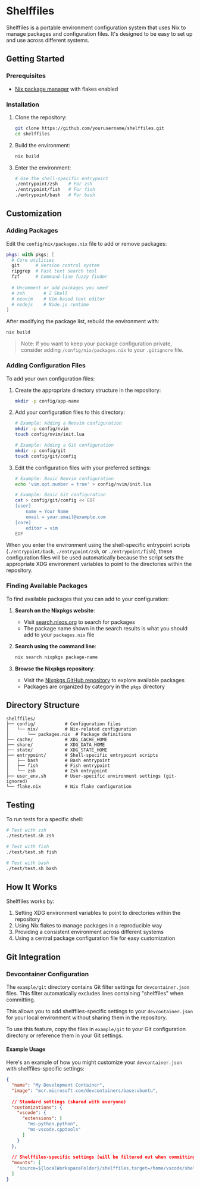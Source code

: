 # Shelffiles

Shelffiles is a portable environment configuration system that uses Nix to manage packages and configuration files. It's designed to be easy to set up and use across different systems.

## Getting Started

### Prerequisites

- [Nix package manager](https://nixos.org/download.html) with flakes enabled

### Installation

1. Clone the repository:
   ```bash
   git clone https://github.com/yourusername/shelffiles.git
   cd shelffiles
   ```

2. Build the environment:
   ```bash
   nix build
   ```

3. Enter the environment:
   ```bash
   # Use the shell-specific entrypoint
   ./entrypoint/zsh    # For zsh
   ./entrypoint/fish   # For fish
   ./entrypoint/bash   # For bash
   ```

## Customization

### Adding Packages

Edit the `config/nix/packages.nix` file to add or remove packages:

```nix
pkgs: with pkgs; [
  # Core utilities
  git      # Version control system
  ripgrep  # Fast text search tool
  fzf      # Command-line fuzzy finder
  
  # Uncomment or add packages you need
  # zsh       # Z Shell
  # neovim    # Vim-based text editor
  # nodejs    # Node.js runtime
]
```

After modifying the package list, rebuild the environment with:

```bash
nix build
```

> Note: If you want to keep your package configuration private, consider adding `/config/nix/packages.nix` to your `.gitignore` file.

### Adding Configuration Files

To add your own configuration files:

1. Create the appropriate directory structure in the repository:
   ```bash
   mkdir -p config/app-name
   ```

2. Add your configuration files to this directory:
   ```bash
   # Example: Adding a Neovim configuration
   mkdir -p config/nvim
   touch config/nvim/init.lua
   
   # Example: Adding a Git configuration
   mkdir -p config/git
   touch config/git/config
   ```

3. Edit the configuration files with your preferred settings:
   ```bash
   # Example: Basic Neovim configuration
   echo 'vim.opt.number = true' > config/nvim/init.lua
   
   # Example: Basic Git configuration
   cat > config/git/config << EOF
   [user]
       name = Your Name
       email = your.email@example.com
   [core]
       editor = vim
   EOF
   ```

When you enter the environment using the shell-specific entrypoint scripts (`./entrypoint/bash`, `./entrypoint/zsh`, or `./entrypoint/fish`), these configuration files will be used automatically because the script sets the appropriate XDG environment variables to point to the directories within the repository.

### Finding Available Packages

To find available packages that you can add to your configuration:

1. **Search on the Nixpkgs website**:
   - Visit [search.nixos.org](https://search.nixos.org/packages) to search for packages
   - The package name shown in the search results is what you should add to your `packages.nix` file

2. **Search using the command line**:
   ```bash
   nix search nixpkgs package-name
   ```

3. **Browse the Nixpkgs repository**:
   - Visit the [Nixpkgs GitHub repository](https://github.com/NixOS/nixpkgs) to explore available packages
   - Packages are organized by category in the `pkgs` directory

## Directory Structure

```
shelffiles/
├── config/           # Configuration files
│   └── nix/          # Nix-related configuration
│       └── packages.nix  # Package definitions
├── cache/            # XDG_CACHE_HOME
├── share/            # XDG_DATA_HOME
├── state/            # XDG_STATE_HOME
├── entrypoint/       # Shell-specific entrypoint scripts
│   ├── bash          # Bash entrypoint
│   ├── fish          # Fish entrypoint
│   └── zsh           # Zsh entrypoint
├── user_env.sh       # User-specific environment settings (git-ignored)
└── flake.nix         # Nix flake configuration
```

## Testing

To run tests for a specific shell:

```bash
# Test with zsh
./test/test.sh zsh

# Test with fish
./test/test.sh fish

# Test with bash
./test/test.sh bash
```

## How It Works

Shelffiles works by:

1. Setting XDG environment variables to point to directories within the repository
2. Using Nix flakes to manage packages in a reproducible way
3. Providing a consistent environment across different systems
4. Using a central package configuration file for easy customization

## Git Integration

### Devcontainer Configuration

The `example/git` directory contains Git filter settings for `devcontainer.json` files. This filter automatically excludes lines containing "shelffiles" when committing.

This allows you to add shelffiles-specific settings to your `devcontainer.json` for your local environment without sharing them in the repository.

To use this feature, copy the files in `example/git` to your Git configuration directory or reference them in your Git settings.

#### Example Usage

Here's an example of how you might customize your `devcontainer.json` with shelffiles-specific settings:

```json
{
  "name": "My Development Container",
  "image": "mcr.microsoft.com/devcontainers/base:ubuntu",
  
  // Standard settings (shared with everyone)
  "customizations": {
    "vscode": {
      "extensions": [
        "ms-python.python",
        "ms-vscode.cpptools"
      ]
    }
  },
  
  // Shelffiles-specific settings (will be filtered out when committing)
  "mounts": [
    "source=${localWorkspaceFolder}/shelffiles,target=/home/vscode/shelffiles,type=bind"
  ]
}
```
